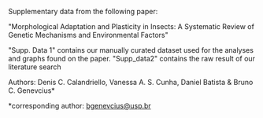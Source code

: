 Supplementary data from the following paper:

"Morphological Adaptation and Plasticity in Insects: A Systematic Review of Genetic Mechanisms and Environmental Factors"

"Supp. Data 1" contains our manually curated dataset used for the analyses and graphs found on the paper.
"Supp_data2" contains the raw result of our literature search

Authors: Denis C. Calandriello, Vanessa A. S. Cunha, Daniel Batista & Bruno C. Genevcius*

*corresponding author: bgenevcius@usp.br
